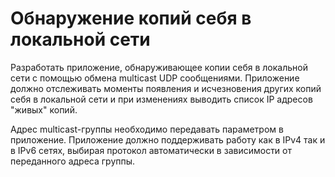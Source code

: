 # Обнаружение копий себя в локальной сети

Разработать приложение, обнаруживающее копии себя в локальной сети с помощью обмена multicast UDP сообщениями.
Приложение должно отслеживать моменты появления и исчезновения других копий себя в локальной сети и при изменениях выводить список IP адресов "живых" копий.

Адрес multicast-группы необходимо передавать параметром в приложение.
Приложение должно поддерживать работу как в IPv4 так и в IPv6 сетях, выбирая протокол автоматически в зависимости от переданного адреса группы.
